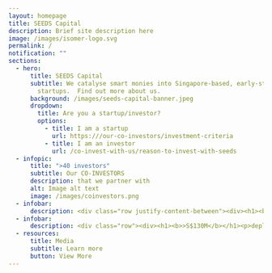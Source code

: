 ```yaml
---
layout: homepage
title: SEEDS Capital
description: Brief site description here
image: /images/isomer-logo.svg
permalink: /
notification: ""
sections:
  - hero:
      title: SEEDS Capital
      subtitle: We catalyse smart monies into Singapore-based, early-stage technology
        startups.  Find out more about us.
      background: /images/seeds-capital-banner.jpeg
      dropdown:
        title: Are you a startup/investor?
        options:
          - title: I am a startup
            url: https:///our-co-investors/investment-criteria
          - title: I am an investor
            url: /co-invest-with-us/reason-to-invest-with-seeds
  - infopic:
      title: ">40 investors"
      subtitle: Our CO-INVESTORS
      description: that we partner with
      alt: Image alt text
      image: /images/coinvestors.png
  - infobar:
      description: <div class="row justify-content-between"><div><h1><b>>S$130M</b></h1><p>deployed over 2019 - 2021</p></div><div><h1>><b>350</b></h1><p>portfolio companies over 2019 - 2021</p></div><div><h1><b>>40</b></h1><p>institutional investors over 2019 - 2021</p></div></div>
  - infobar:
      description: <div class="row"><div><h1><b>>S$130M</b></h1><p>deployed over 2019 - 2021</p></div><div><h1>><b>350</b></h1><p>portfolio companies over 2019 - 2021</p></div><div><h1><b>>40</b></h1><p>institutional investors over 2019 - 2021</p></div></div>
  - resources:
      title: Media
      subtitle: Learn more
      button: View More
---
```

